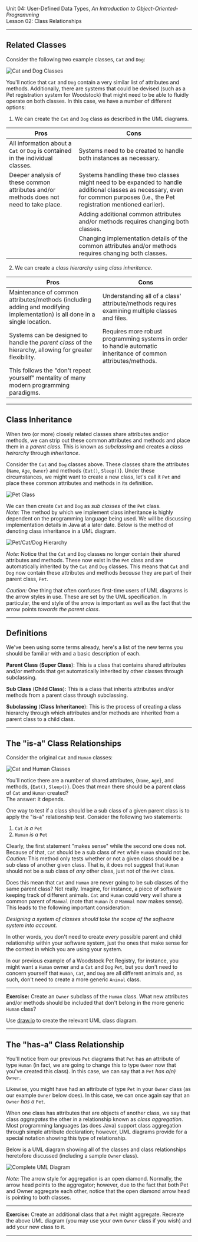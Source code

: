 Unit 04: User-Defined Data Types, _An Introduction to Object-Oriented-Programming_\
Lesson 02: Class Relationships
***

Related Classes
---

Consider the following two example classes, `Cat` and `Dog`:

![Cat and Dog Classes](Images/CatDogClasses.png "Cat and Dog Classes")

You'll notice that `Cat` and `Dog` contain a very similar list of attributes and methods. Additionally, there are systems that could be devised (such as a Pet registration system for Woodstock) that might need to be able to fluidly operate on both classes. In this case, we have a number of different options:

1. We can create the `Cat` and `Dog` class as described in the UML diagrams.

| Pros | Cons |
| --- | --- |
| All information about a `Cat` or `Dog` is contained in the individual classes. | Systems need to be created to handle both instances as necessary. ||
| Deeper analysis of these common attributes and/or methods does not need to take place. | Systems handling these two classes might need to be expanded to handle additional classes as necessary, even for common purposes (i.e., the Pet registration mentioned earlier). |
| | Adding additional common attributes and/or methods requires changing both classes. |
| | Changing implementation details of the common attributes and/or methods requires changing both classes. |

2. We can create a _class hierarchy_ using _class inheritance_.

| Pros | Cons |
| --- | --- |
| Maintenance of common attributes/methods (including adding and modifying implementation) is all done in a single location. | Understanding all of a class' attribute/methods requires examining multiple classes and files. |
| Systems can be designed to handle the _parent class_ of the hierarchy, allowing for greater flexibility. | Requires more robust programming systems in order to handle automatic inheritance of common attributes/methods. |
| This follows the "don't repeat yourself" mentality of many modern programming paradigms. | |

***

Class Inheritance
---

When two (or more) closely related classes share attributes and/or methods, we can strip out these common attributes and methods and place them in a _parent class_. This is known as _subclassing_ and creates a _class heirarchy_ through _inheritance_.

Consider the `Cat` and `Dog` classes above. These classes share the attributes {`Name`, `Age`, `Owner`} and methods {`Eat()`, `Sleep()`}. Under these circumstances, we might want to create a new class, let's call it `Pet` and place these common attributes and methods in its definition.

![Pet Class](Images/PetClass.png "Pet Class")

We can then create `Cat` and `Dog` as _sub classes_ of the `Pet` class.\
_Note:_ The method by which we implement class inheritance is highly dependent on the programming language being used. We will be discussing implementation details in Java at a later date. Below is the method of denoting class inheritance in a UML diagram. 

![Pet/Cat/Dog Hierarchy](Images/PetCatDogClasses.png "Pet/Cat/Dog Hierarchy")

_Note:_ Notice that the `Cat` and `Dog` classes no longer contain their shared attributes and methods. These now exist in the `Pet` class and are automatically inherited by the `Cat` and `Dog` classes. This means that `Cat` and `Dog` now contain these attributes and methods _because_ they are part of their parent class, `Pet`.

_Caution:_ One thing that often confuses first-time users of UML diagrams is the arrow styles in use. These are set by the UML specification. In particular, the end style of the arrow is important as well as the fact that the arrow points _towards the parent class_.
***

Definitions
---

We've been using some terms already, here's a list of the new terms you should be familiar with and a basic description of each.

**Parent Class** (**Super Class**): This is a class that contains shared attributes and/or methods that get automatically inherited by other classes through subclassing.

**Sub Class** (**Child Class**): This is a class that inherits attributes and/or methods from a parent class through subclassing.

**Subclassing** (**Class Inheritance**): This is the process of creating a class hierarchy through which attributes and/or methods are inherited from a parent class to a child class.

***

The "is-a" Class Relationships
---

Consider the original `Cat` and `Human` classes:

![Cat and Human Classes](Images/CatHumanClasses.png "Cat and Human Classes")

You'll notice there are a number of shared attributes, {`Name`, `Age`}, and methods, {`Eat()`, `Sleep()`}. Does that mean there should be a parent class of `Cat` and `Human` created?\
The answer: it depends.

One way to test if a class should be a sub class of a given parent class is to apply the "is-a" relationship test. Consider the following two statements:

1. `Cat` _is a_ `Pet`
2. `Human` _is a_ `Pet`

Clearly, the first statement "makes sense" while the second one does not. Because of that, `Cat` should be a sub class of `Pet` while `Human` should not be.\
_Caution:_ This method only tests whether or not a given class should be a sub class of another given class. That is, it does not suggest that `Human` should not be a sub class of _any_ other class, just not of the `Pet` class.

Does this mean that `Cat` and `Human` are never going to be sub classes of the same parent class? Not really. Imagine, for instance, a piece of software keeping track of different animals. `Cat` and `Human` could very well share a common parent of `Mammal` (note that `Human` _is a_ `Mammal` now makes sense). This leads to the following important consideration:

_Designing a system of classes should take the scope of the software system into account._

In other words, you don't need to create _every_ possible parent and child relationship within your software system, just the ones that make sense for the context in which you are using your system. 

In our previous example of a Woodstock Pet Registry, for instance, you might want a `Human` owner and a `Cat` and `Dog` `Pet`, but you don't need to concern yourself that `Human`, `Cat`, and `Dog` are all different animals and, as such, don't need to create a more generic `Animal` class.

***
**Exercise:** Create an `Owner` subclass of the `Human` class. What new attributes and/or methods should be included that don't belong in the more generic `Human` class? 

Use [draw.io](http://draw.io) to create the relevant UML class diagram.
***

The "has-a" Class Relationship
---

You'll notice from our previous `Pet` diagrams that `Pet` has an attribute of type `Human` (in fact, we are going to change this to type `Owner` now that you've created this class). In this case, we can say that a `Pet` _has a(n)_ `Owner`. 

Likewise, you might have had an attribute of type `Pet` in your `Owner` class (as our example `Owner` below does). In this case, we can once again say that an `Owner` _has a_ `Pet`.

When one class has attributes that are objects of another class, we say that class _aggregates_ the other in a relationship known as _class aggregation_. Most programming languages (as does Java) support class aggregation through simple attribute declaration; however, UML diagrams provide for a special notation showing this type of relationship.

Below is a UML diagram showing all of the classes and class relationships heretofore discussed (including a sample `Owner` class).

![Complete UML Diagram](Images/UMLComplete.png "Complete UML Diagram")

_Note:_ The arrow style for aggregation is an open diamond. Normally, the arrow head points to the aggregator; however, due to the fact that both Pet and Owner aggregate each other, notice that the open diamond arrow head is pointing to both classes.

***
**Exercise:** Create an additional class that a `Pet` might aggregate. Recreate the above UML diagram (you may use your own `Owner` class if you wish) and add your new class to it.
***
